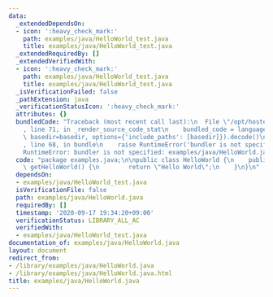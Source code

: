 ```yaml
---
data:
  _extendedDependsOn:
  - icon: ':heavy_check_mark:'
    path: examples/java/HelloWorld_test.java
    title: examples/java/HelloWorld_test.java
  _extendedRequiredBy: []
  _extendedVerifiedWith:
  - icon: ':heavy_check_mark:'
    path: examples/java/HelloWorld_test.java
    title: examples/java/HelloWorld_test.java
  _isVerificationFailed: false
  _pathExtension: java
  _verificationStatusIcon: ':heavy_check_mark:'
  attributes: {}
  bundledCode: "Traceback (most recent call last):\n  File \"/opt/hostedtoolcache/Python/3.9.1/x64/lib/python3.9/site-packages/onlinejudge_verify/documentation/build.py\"\
    , line 71, in _render_source_code_stat\n    bundled_code = language.bundle(stat.path,\
    \ basedir=basedir, options={'include_paths': [basedir]}).decode()\n  File \"/opt/hostedtoolcache/Python/3.9.1/x64/lib/python3.9/site-packages/onlinejudge_verify/languages/user_defined.py\"\
    , line 68, in bundle\n    raise RuntimeError('bundler is not specified: {}'.format(str(path)))\n\
    RuntimeError: bundler is not specified: examples/java/HelloWorld.java\n"
  code: "package examples.java;\n\npublic class HelloWorld {\n    public static String\
    \ getHelloWorld() {\n        return \"Hello World\";\n    }\n}\n"
  dependsOn:
  - examples/java/HelloWorld_test.java
  isVerificationFile: false
  path: examples/java/HelloWorld.java
  requiredBy: []
  timestamp: '2020-09-17 19:34:20+09:00'
  verificationStatus: LIBRARY_ALL_AC
  verifiedWith:
  - examples/java/HelloWorld_test.java
documentation_of: examples/java/HelloWorld.java
layout: document
redirect_from:
- /library/examples/java/HelloWorld.java
- /library/examples/java/HelloWorld.java.html
title: examples/java/HelloWorld.java
---
```

